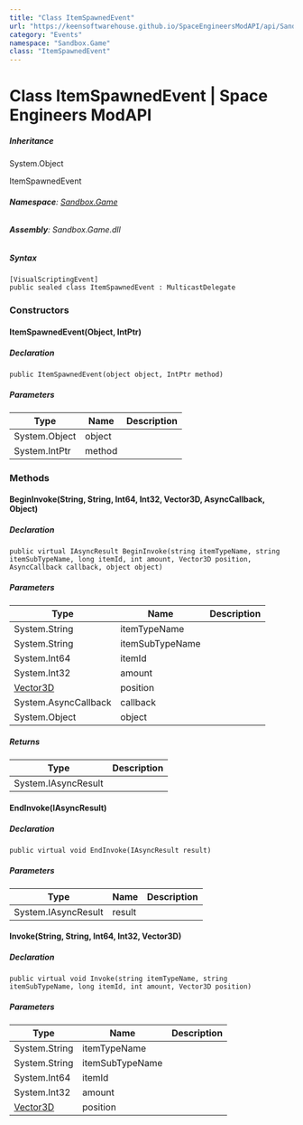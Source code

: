 ```yaml
---
title: "Class ItemSpawnedEvent"
url: "https://keensoftwarehouse.github.io/SpaceEngineersModAPI/api/Sandbox.Game.ItemSpawnedEvent.html"
category: "Events"
namespace: "Sandbox.Game"
class: "ItemSpawnedEvent"
---
```


# Class ItemSpawnedEvent | Space Engineers ModAPI

##### Inheritance

System.Object

ItemSpawnedEvent

###### **Namespace**: [Sandbox.Game](https://keensoftwarehouse.github.io/SpaceEngineersModAPI/api/Sandbox.Game.html)

###### **Assembly**: Sandbox.Game.dll

##### Syntax

```
[VisualScriptingEvent]
public sealed class ItemSpawnedEvent : MulticastDelegate
```

### Constructors

#### ItemSpawnedEvent(Object, IntPtr)

##### Declaration

```
public ItemSpawnedEvent(object object, IntPtr method)
```

##### Parameters

| Type | Name | Description |
| --- | --- | --- |
| System.Object | object |     |
| System.IntPtr | method |     |

### Methods

#### BeginInvoke(String, String, Int64, Int32, Vector3D, AsyncCallback, Object)

##### Declaration

```
public virtual IAsyncResult BeginInvoke(string itemTypeName, string itemSubTypeName, long itemId, int amount, Vector3D position, AsyncCallback callback, object object)
```

##### Parameters

| Type | Name | Description |
| --- | --- | --- |
| System.String | itemTypeName |     |
| System.String | itemSubTypeName |     |
| System.Int64 | itemId |     |
| System.Int32 | amount |     |
| [Vector3D](https://keensoftwarehouse.github.io/SpaceEngineersModAPI/api/VRageMath.Vector3D.html) | position |     |
| System.AsyncCallback | callback |     |
| System.Object | object |     |

##### Returns

| Type | Description |
| --- | --- |
| System.IAsyncResult |     |

#### EndInvoke(IAsyncResult)

##### Declaration

```
public virtual void EndInvoke(IAsyncResult result)
```

##### Parameters

| Type | Name | Description |
| --- | --- | --- |
| System.IAsyncResult | result |     |

#### Invoke(String, String, Int64, Int32, Vector3D)

##### Declaration

```
public virtual void Invoke(string itemTypeName, string itemSubTypeName, long itemId, int amount, Vector3D position)
```

##### Parameters

| Type | Name | Description |
| --- | --- | --- |
| System.String | itemTypeName |     |
| System.String | itemSubTypeName |     |
| System.Int64 | itemId |     |
| System.Int32 | amount |     |
| [Vector3D](https://keensoftwarehouse.github.io/SpaceEngineersModAPI/api/VRageMath.Vector3D.html) | position |     |